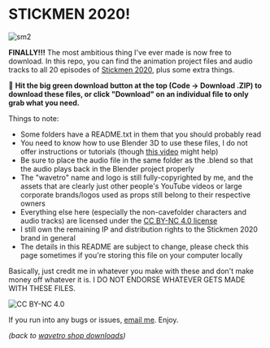 # STICKMEN 2020!

![sm2](https://github.com/wavetro/stickmen-2020/assets/79939953/3b62b7fb-8bba-4c41-ab7b-f98eefecddac)

**FINALLY!!!** The most ambitious thing I've ever made is now free to download. In this repo, you can find the animation project files and audio tracks to all 20 episodes of [Stickmen 2020](https://www.youtube.com/playlist?list=PL1IR2gCDHo8Lt013a7_Fns7Yh7xB7IG2f), plus some extra things.

📂 **Hit the big green download button at the top (Code -> Download .ZIP) to download these files, or click "Download" on an individual file to only grab what you need.**

Things to note:
- Some folders have a README.txt in them that you should probably read
- You need to know how to use Blender 3D to use these files, I do not offer instructions or tutorials (though [this video](https://www.youtube.com/watch?v=oQFHz8gBr0Q) might help)
- Be sure to place the audio file in the same folder as the .blend so that the audio plays back in the Blender project properly
- The "wavetro" name and logo is still fully-copyrighted by me, and the assets that are clearly just other people's YouTube videos or large corporate brands/logos used as props still belong to their respective owners
- Everything else here (especially the non-cavefolder characters and audio tracks) are licensed under the [CC BY-NC 4.0 license](https://creativecommons.org/licenses/by-nc/4.0/)
- I still own the remaining IP and distribution rights to the Stickmen 2020 brand in general
- The details in this README are subject to change, please check this page sometimes if you're storing this file on your computer locally

Basically, just credit me in whatever you make with these and don't make money off whatever it is. I DO NOT ENDORSE WHATEVER GETS MADE WITH THESE FILES.

![CC BY-NC 4.0](https://licensebuttons.net/l/by-nc/4.0/88x31.png)

If you run into any bugs or issues, [email me](https://wavetro.net/contact). Enjoy.

*(back to [wavetro shop downloads](https://shop.wavetro.net/pages/downloads))*
